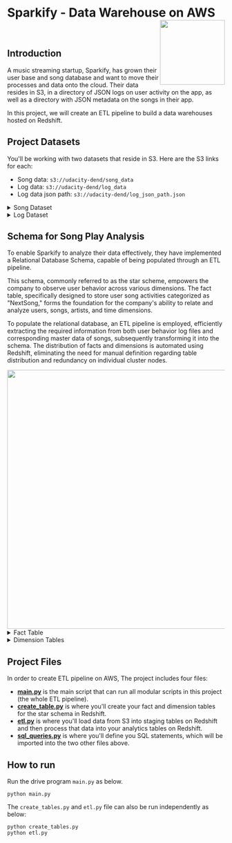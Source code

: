 
# Sparkify - Data Warehouse on AWS <img src="https://img.freepik.com/premium-vector/music-tape-with-pixel-art-style_475147-532.jpg" align="right" width="150" />

<br>

## Introduction
A music streaming startup, Sparkify, has grown their user base and song database and want to move their processes and data onto the cloud. Their data resides in S3, in a directory of JSON logs on user activity on the app, as well as a directory with JSON metadata on the songs in their app.

In this project, we will create an ETL pipeline to build a data warehouses hosted on Redshift.

## Project Datasets
You'll be working with two datasets that reside in S3. Here are the S3 links for each:
* Song data: `s3://udacity-dend/song_data`
* Log data: `s3://udacity-dend/log_data`
* Log data json path: `s3://udacity-dend/log_json_path.json`

<details>
<summary>
Song Dataset
</summary>

The first dataset is a subset of real data from the **[Million Song](http://millionsongdataset.com/)** Dataset. Each file is in JSON format and contains metadata about a song and the artist of that song. The files are partitioned by the first three letters of each song's track ID. For example, here are filepaths to two files in this dataset.

```
song_data/A/B/C/TRABCEI128F424C983.json
song_data/A/A/B/TRAABJL12903CDCF1A.json
```

And below is an example of what a single song file, TRAABJL12903CDCF1A.json, looks like.
```
{"num_songs": 1, "artist_id": "ARJIE2Y1187B994AB7", "artist_latitude": null, "artist_longitude": null, "artist_location": "", "artist_name": "Line Renaud", "song_id": "SOUPIRU12A6D4FA1E1", "title": "Der Kleine Dompfaff", "duration": 152.92036, "year": 0}
```

</details>

<details>
<summary>
Log Dataset
</summary>
The second dataset consists of log files in JSON format generated by this event simulator based on the songs in the dataset above. These simulate app activity logs from an imaginary music streaming app based on configuration settings.
The log files in the dataset you'll be working with are partitioned by year and month. For example, here are filepaths to two files in this dataset.

```
log_data/2018/11/2018-11-12-events.json
log_data/2018/11/2018-11-13-events.json
```
</details>

## Schema for Song Play Analysis

To enable Sparkify to analyze their data effectively, they have implemented a Relational Database Schema, capable of being populated through an ETL pipeline.

This schema, commonly referred to as the star scheme, empowers the company to observe user behavior across various dimensions. The fact table, specifically designed to store user song activities categorized as "NextSong," forms the foundation for the company's ability to relate and analyze users, songs, artists, and time dimensions.

To populate the relational database, an ETL pipeline is employed, efficiently extracting the required information from both user behavior log files and corresponding master data of songs, subsequently transforming it into the schema. The distribution of facts and dimensions is automated using Redshift, eliminating the need for manual definition regarding table distribution and redundancy on individual cluster nodes.

<div align='center'>
<img src="assets/schema.png" align="center" width="600" />
</div>

<details>
<summary>
Fact Table
</summary>
* **`songplays`** - records in event data associated with song plays i.e. records with page NextSong
songplay_id, start_time, user_id, level, song_id, artist_id, session_id, location, user_agent
</details>

<details>
<summary>
Dimension Tables
</summary>
* **`users`** - users in the app
* **`songs`** - songs in music database
* **`artists`** - artists in music database
* **`time`** - timestamps of records in songplays broken down into specific units
</details>

##  Project Files

In order to create ETL pipeline on AWS, The project includes four files:
* **[main.py](main.py)** is the main script that can run all modular scripts in this project (the whole ETL pipeline).
* **[create_table.py](create_table.py)** is where you'll create your fact and dimension tables for the star schema in Redshift.
* **[etl.py](etl.py)** is where you'll load data from S3 into staging tables on Redshift and then process that data into your analytics tables on Redshift.
* **[sql_queries.py](sql_queries.py)** is where you'll define you SQL statements, which will be imported into the two other files above.

## How to run
Run the drive program ```main.py``` as below.
```
python main.py
``` 

The ```create_tables.py``` and ```etl.py``` file can also be run independently as below:
```
python create_tables.py 
python etl.py 
```
